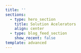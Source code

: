 ```yaml
---
title: ''
sections:
  - type: hero_section
    title: Solution Acelerators
    align: center
  - type: blog_feed_section
    show_recent: false
template: advanced
---
```

